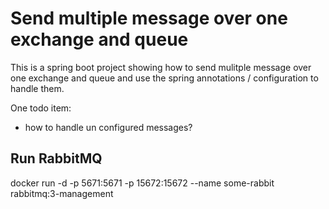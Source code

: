 # Send multiple message over one exchange and queue

This is a spring boot project showing how to send mulitple message over one exchange and queue and use the spring 
annotations / configuration to handle them.

One todo item:
- how to handle un configured messages?

## Run RabbitMQ
docker run  -d -p 5671:5671 -p 15672:15672 --name some-rabbit rabbitmq:3-management